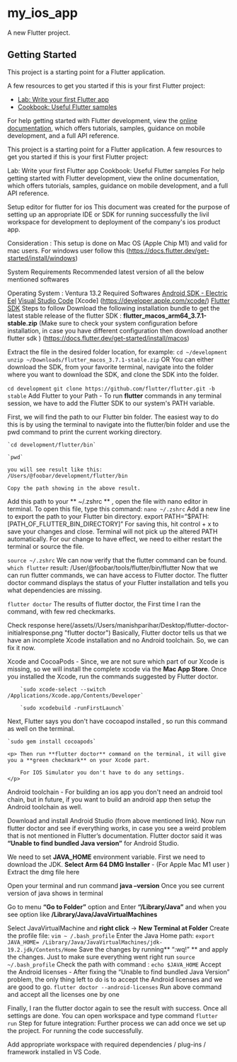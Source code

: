 # my_ios_app

A new Flutter project.

## Getting Started

This project is a starting point for a Flutter application.

A few resources to get you started if this is your first Flutter project:

- [Lab: Write your first Flutter app](https://docs.flutter.dev/get-started/codelab)
- [Cookbook: Useful Flutter samples](https://docs.flutter.dev/cookbook)

For help getting started with Flutter development, view the
[online documentation](https://docs.flutter.dev/), which offers tutorials,
samples, guidance on mobile development, and a full API reference.

This project is a starting point for a Flutter application.
A few resources to get you started if this is your first Flutter project:

Lab: Write your first Flutter app
Cookbook: Useful Flutter samples
For help getting started with Flutter development, view the online documentation, which offers tutorials, samples, guidance on mobile development, and a full API reference.

Setup editor for flutter for ios
This document was created for the purpose of setting up an appropriate IDE or SDK for running successfully the livil workspace for development to deployment of the company's ios product app.

Consideration : This setup is done on Mac OS (Apple Chip M1) and valid for mac users. For windows user follow this (https://docs.flutter.dev/get-started/install/windows)

System Requirements
Recommended latest version of all the below mentioned softwares

Operating System : Ventura 13.2
Required Softwares
[Android SDK - Electric Eel](https://developer.android.com/studio)
[Visual Studio Code](https://code.visualstudio.com/)
[Xcode] (https://developer.apple.com/xcode/)
[Flutter SDK](https://docs.flutter.dev/get-started/install/macos)
Steps to follow
Download the following installation bundle to get the latest stable release of the flutter SDK : **flutter_macos_arm64_3.7.1-stable.zip** (Make sure to check your system configuration before installation, in case you have different configuration then download another flutter sdk ) (https://docs.flutter.dev/get-started/install/macos)

Extract the file in the desired folder location, for example:
`cd ~/development`
`unzip ~/Downloads/flutter_macos_3.7.1-stable.zip`
OR
You can either download the SDK, from your favorite terminal, navigate into the folder where you want to download the SDK, and clone the SDK into the folder.

`cd development` `git clone https://github.com/flutter/flutter.git -b stable`
Add Flutter to your Path - To run **flutter** commands in any terminal session, we have to add the Flutter SDK to our system's PATH variable.

First, we will find the path to our Flutter bin folder. The easiest way to do this is by using the terminal to navigate into the flutter/bin folder and use the pwd command to print the current working directory.

    `cd development/flutter/bin`

    `pwd`

    you will see result like this:
    /Users/@foobar/development/flutter/bin

    Copy the path showing in the above result.

Add this path to your ** ~/.zshrc ** , open the file with nano editor in terminal. To open this file, type this command: `nano ~/.zshrc`
Add a new line to export the path to your Flutter bin directory.
export PATH=”$PATH:[PATH_OF_FLUTTER_BIN_DIRECTORY]”
For saving this, hit control + x to save your changes and close.
Terminal will not pick up the altered PATH automatically. For our change to have effect, we need to either restart the terminal or source the file.

`source ~/.zshrc`
We can now verify that the flutter command can be found.
`which flutter`
result:
/User/@foobar/tools/flutter/bin/flutter
Now that we can run flutter commands, we can have access to Flutter doctor. The flutter doctor command displays the status of your Flutter installation and tells you what dependencies are missing.

`flutter doctor`
The results of flutter doctor, the First time I ran the command, with few red checkmarks.

Check response here(/assets//Users/manishparihar/Desktop/flutter-doctor-initialresponse.png "flutter doctor")
Basically, Flutter doctor tells us that we have an incomplete Xcode installation and no Android toolchain. So, we can fix it now.

Xcode and CocoaPods - Since, we are not sure which part of our Xcode is missing, so we will install the complete xcode via the **Mac App Store**. Once you installed the Xcode, run the commands suggested by Flutter doctor.

        `sudo xcode-select --switch /Applications/Xcode.app/Contents/Developer`

        `sudo xcodebuild -runFirstLaunch`

Next, Flutter says you don't have cocoapod installed , so run this command as well on the terminal.

    `sudo gem install cocoapods`

    <p> Then run **flutter doctor** command on the terminal, it will give you a **green checkmark** on your Xcode part.

        For IOS Simulator you don't have to do any settings.
    </p>

Android toolchain - For building an ios app you don't need an android tool chain, but in future, if you want to build an android app then setup the Android toolchain as well.

Download and install Android Studio (from above mentioned link).
Now run flutter doctor and see if everything works, in case you see a weird problem that is not mentioned in Flutter’s documentation. Flutter doctor said it was **“Unable to find bundled Java version”** for Android Studio.

We need to set **JAVA_HOME** environment variable. First we need to download the JDK. **Select Arm 64 DMG Installer** - (For Apple Mac M1 user ) Extract the dmg file here

Open your terminal and run command **java –version** Once you see current version of java shows in terminal

Go to menu **“Go to Folder”** option and Enter **“/Library/Java”** and when you see option like **/Library/Java/JavaVirtualMachines**

Select JavaVirtualMachine and **right click** -> **New Terminal at Folder**
Create the profile file: `vim ~ /.bash_profile`
Enter the Java Home path:
`export JAVA_HOME= /Library/Java/JavaVirtualMachines/jdk-19.2.jdk/Contents/Home`
Save the changes by running** “:wq!” ** and apply the changes.
Just to make sure everything went right run `source ~/.bash_profile`
Check the path with command : `echo $JAVA_HOME`
Accept the Android licenses - After fixing the “Unable to find bundled Java Version” problem, the only thing left to do is to accept the Android licenses and we are good to go. `flutter doctor --android-licenses` Run above command and accept all the licenses one by one

Finally, I ran the flutter doctor again to see the result with success.
Once all settings are done. You can open workspace and type command `flutter run`
Step for future integration:
Further process we can add once we set up the project. For running the code successfully.

Add appropriate workspace with required dependencies / plug-ins / framework installed in VS Code.
